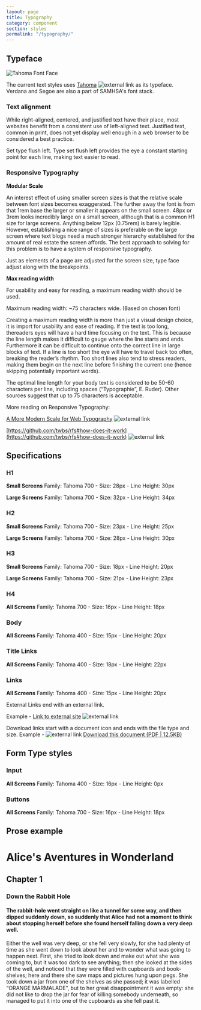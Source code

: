 ```yaml
---
layout: page
title: Typography
category: component
section: styles
permalink: "/typography/"
---
```

## Typeface

![Tahoma Font Face](../assets/img/tahoma.png)

The current text styles uses [Tahoma](https://www.fonts.com/font/microsoft-corporation/tahoma) ![external link](../assets/img/ext-link.png) as its typeface. Verdana and Segoe are also a part of SAMHSA's font stack.

### Text alignment
While right-aligned, centered, and justified text have their place, most websites benefit from a consistent use of left-aligned text. Justified text, common in print, does not yet display well enough in a web browser to be considered a best practice.

Set type flush left. Type set flush left provides the eye a constant starting point for each line, making text easier to read.

### Responsive Typography
**Modular Scale**

An interest effect of using smaller screen sizes is that the relative scale between font sizes becomes exaggerated. The further away the font is from that 1rem base the larger or smaller it appears on the small screen. 48px or 3rem looks incredibly large on a small screen, although that is a common H1 size for large screens. Anything below 12px (0.75rem) is barely legible. However, establishing a nice range of sizes is preferable on the large screen where text blogs need a much stronger hierarchy established for the amount of real estate the screen affords. The best approach to solving for this problem is to have a system of responsive typography.

Just as elements of a page are adjusted for the screen size, type face adjust along with the breakpoints.

**Max reading width**

For usability and easy for reading, a maximum reading width should be used.

Maximum reading width: ~75 characters wide. (Based on chosen font)

Creating a maximum reading width is more than just a visual design choice, it is import for usability and ease of reading. If the text is too long, thereaders eyes will have a hard time focusing on the text. This is because the line length makes it difficult to gauge where the line starts and ends. Furthermore it can be difficult to continue onto the correct line in large blocks of text. If a line is too short the eye will have to travel back too often, breaking the reader’s rhythm. Too short lines also tend to stress readers, making them begin on the next line before finishing the current one (hence skipping potentially important words).

The optimal line length for your body text is considered to be 50-60 characters per line, including spaces (“Typographie”, E. Ruder). Other sources suggest that up to 75 characters is acceptable.

More reading on Responsive Typography:

[A More Modern Scale for Web Typography](https://typecast.com/blog/a-more-modern-scale-for-web-typography) ![external link](../assets/img/ext-link.png)

[https://github.com/twbs/rfs#how-does-it-work](https://github.com/twbs/rfs#how-does-it-work) ![external link](../assets/img/ext-link.png)

## Specifications

### H1
**Small Screens** Family: Tahoma 700 - Size: 28px - Line Height: 30px

**Large Screens** Family: Tahoma 700 - Size: 32px - Line Height: 34px

### H2
**Small Screens** Family: Tahoma 700 - Size: 23px - Line Height: 25px

**Large Screens** Family: Tahoma 700 - Size: 28px - Line Height: 30px

### H3
**Small Screens** Family: Tahoma 700 - Size: 18px - Line Height: 20px

**Large Screens** Family: Tahoma 700 - Size: 21px - Line Height: 23px

### H4
**All Screens** Family: Tahoma 700 - Size: 16px - Line Height: 18px

### Body
**All Screens** Family: Tahoma 400 - Size: 15px - Line Height: 20px

### Title Links
**All Screens** Family: Tahoma 400 - Size: 18px - Line Height: 22px

### Links
**All Screens** Family: Tahoma 400 - Size: 15px - Line Height: 20px

External Links end with an external link.

Example - [Link to external site](#) ![external link](../assets/img/ext-link.png)

Download links start with a document icon and ends with the file type and size.
Example - ![external link](../assets/img/file-pdf.png) [Download this document (PDF | 12.5KB)](#)

## Form Type styles
### Input
**All Screens** Family: Tahoma 400 - Size: 16px - Line Height: 0px

### Buttons
**All Screens** Family: Tahoma 700 - Size: 16px - Line Height: 18px

## Prose example

<h1> Alice's Aventures in Wonderland</h1>
<h2>Chapter 1</h2>
<h3>Down the Rabbit Hole</h3>
<h4>The rabbit-hole went straight on like a tunnel for some way, and then dipped suddenly down, so suddenly that Alice had not a moment to think about stopping herself before she found herself falling down a very deep well.</h4>
<p>Either the well was very deep, or she fell very slowly, for she had plenty of time as she went down to look about her and to wonder what was going to happen next. First, she tried to look down and make out what she was coming to, but it was too dark to see anything; then she looked at the sides of the well, and noticed that they were filled with cupboards and book-shelves; here and there she saw maps and pictures hung upon pegs. She took down a jar from one of the shelves as she passed; it was labelled “ORANGE MARMALADE”, but to her great disappointment it was empty: she did not like to drop the jar for fear of killing somebody underneath, so managed to put it into one of the cupboards as she fell past it.</p>
